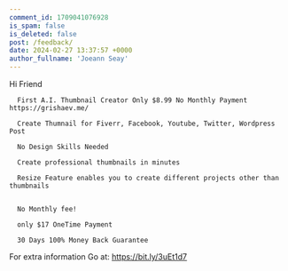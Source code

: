 ```yaml
---
comment_id: 1709041076928
is_spam: false
is_deleted: false
post: /feedback/
date: 2024-02-27 13:37:57 +0000
author_fullname: 'Joeann Seay'
---
```


Hi Friend

      First A.I. Thumbnail Creator Only $8.99 No Monthly Payment https://grishaev.me/
      
      Create Thumnail for Fiverr, Facebook, Youtube, Twitter, Wordpress Post
       
      No Design Skills Needed

      Create professional thumbnails in minutes

      Resize Feature enables you to create different projects other than thumbnails

   
      No Monthly fee!
      
      only $17 OneTime Payment     
     
      30 Days 100% Money Back Guarantee

      

For extra  information  Go at: https://bit.ly/3uEt1d7

